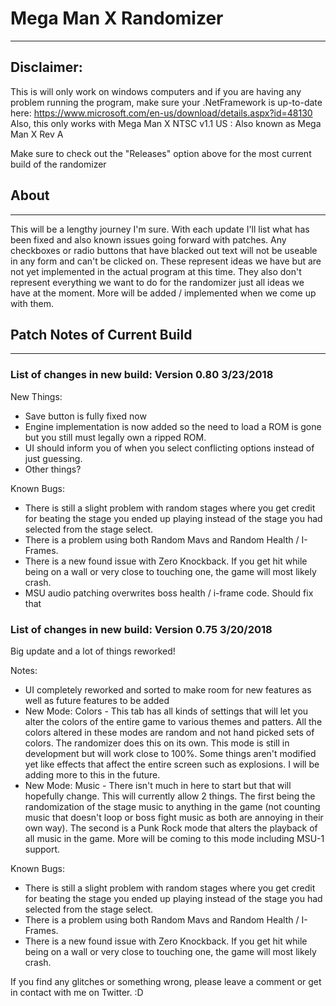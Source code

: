 # Mega Man X Randomizer
---

## Disclaimer: 
This is will only work on windows computers and if you are having any problem running the program, make sure your
.NetFramework is up-to-date here: https://www.microsoft.com/en-us/download/details.aspx?id=48130
Also, this only works with Mega Man X NTSC v1.1 US :  Also known as Mega Man X Rev A

Make sure to check out the "Releases" option above for the most current build of the randomizer

## About
---

This will be a lengthy journey I'm sure.  With each update I'll list what has been fixed and also known issues going forward with patches.  Any checkboxes or radio buttons that have blacked out text will not be useable in any form and can't be clicked on.  These represent ideas we have but are not yet implemented in the actual program at this time.  They also don't represent everything we want to do for the randomizer just all ideas we have at the moment.  More will be added / implemented when we come up with them.

## Patch Notes of Current Build
---


### List of changes in new build: Version 0.80 3/23/2018

New Things:

* Save button is fully fixed now
* Engine implementation is now added so the need to load a ROM is gone but you still must legally own a ripped ROM.
* UI should inform you of when you select conflicting options instead of just guessing.
* Other things?

Known Bugs:

* There is still a slight problem with random stages where you get credit for beating the stage you ended up playing instead of the stage you had selected from the stage select.
* There is a problem using both Random Mavs and Random Health / I-Frames.  
* There is a new found issue with Zero Knockback.  If you get hit while being on a wall or very close to touching one, the game will most likely crash.
* MSU audio patching overwrites boss health / i-frame code.  Should fix that


### List of changes in new build: Version 0.75 3/20/2018

Big update and a lot of things reworked!

Notes:
* UI completely reworked and sorted to make room for new features as well as future features to be added
* New Mode:  Colors -  This tab has all kinds of settings that will let you alter the colors of the entire game to various themes and patters.  All the colors altered in these modes are random and not hand picked sets of colors.  The randomizer does this on its own. This mode is still in development but will work close to 100%.  Some things aren't modified yet like effects that affect the entire screen such as explosions.  I will be adding more to this in the future.
* New Mode:  Music - There isn't much in here to start but that will hopefully change.  This will currently allow 2 things.  The first being the randomization of the stage music to anything in the game (not counting music that doesn't loop or boss fight music as both are annoying in their own way).  The second is a Punk Rock mode that alters the playback of all music in the game.  More will be coming to this mode including MSU-1 support.

Known Bugs:
* There is still a slight problem with random stages where you get credit for beating the stage you ended up playing instead of the stage you had selected from the stage select.
* There is a problem using both Random Mavs and Random Health / I-Frames.  
* There is a new found issue with Zero Knockback.  If you get hit while being on a wall or very close to touching one, the game will most likely crash.


If you find any glitches or something wrong, please leave a comment or get in contact with me on Twitter. :D
